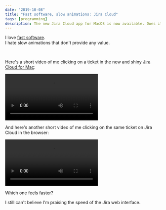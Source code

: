 ```yaml
---
date: "2019-10-08"
title: "Fast software, slow animations: Jira Cloud"
tags: [programming]
description: The new Jira Cloud app for MacOS is now available. Does it feel faster than the Jira web interface?
---
```


I love [fast software](https://craigmod.com/essays/fast_software/).  
I hate slow animations that don't provide any value.

<br />

Here's a short video of me clicking on a ticket in the new and shiny [Jira Cloud for Mac](https://www.atlassian.com/software/jira/mac):

<video autoplay loop>
  <source src="videos/jira-app.mp4" type="video/mp4" />
  <source src="videos/jira-app.webm" type="video/webm" />
</video>

And here's another short video of me clicking on the same ticket on Jira Cloud in the browser:

<video autoplay loop>
  <source src="videos/jira-web.mp4" type="video/mp4" />
  <source src="videos/jira-web.webm" type="video/webm" />
</video>

Which one feels faster?

I still can't believe I'm praising the speed of the Jira web interface.
